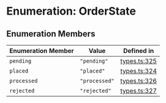 # Enumeration: OrderState

## Enumeration Members

| Enumeration Member | Value | Defined in |
| ------ | ------ | ------ |
| `pending` | `"pending"` | [types.ts:325](https://github.com/monerium/js-monorepo/blob/main/packages/sdk/src/types.ts#L325) |
| `placed` | `"placed"` | [types.ts:324](https://github.com/monerium/js-monorepo/blob/main/packages/sdk/src/types.ts#L324) |
| `processed` | `"processed"` | [types.ts:326](https://github.com/monerium/js-monorepo/blob/main/packages/sdk/src/types.ts#L326) |
| `rejected` | `"rejected"` | [types.ts:327](https://github.com/monerium/js-monorepo/blob/main/packages/sdk/src/types.ts#L327) |
